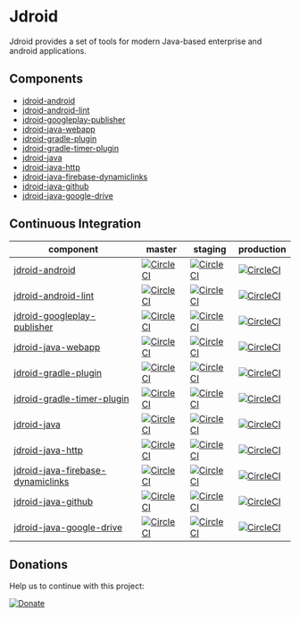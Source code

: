# Jdroid

Jdroid provides a set of tools for modern Java-based enterprise and android applications.

Components
-----------

* [jdroid-android](https://github.com/maxirosson/jdroid-android)
* [jdroid-android-lint](https://github.com/maxirosson/jdroid-android-lint)
* [jdroid-googleplay-publisher](https://github.com/maxirosson/jdroid-googleplay-publisher)
* [jdroid-java-webapp](https://github.com/maxirosson/jdroid-java-webapp)
* [jdroid-gradle-plugin](https://github.com/maxirosson/jdroid-gradle-plugin)
* [jdroid-gradle-timer-plugin](https://github.com/maxirosson/jdroid-gradle-timer-plugin)
* [jdroid-java](https://github.com/maxirosson/jdroid-java)
* [jdroid-java-http](https://github.com/maxirosson/jdroid-java-http)
* [jdroid-java-firebase-dynamiclinks](https://github.com/maxirosson/jdroid-java-firebase-dynamiclinks)
* [jdroid-java-github](https://github.com/maxirosson/jdroid-java-github)
* [jdroid-java-google-drive](https://github.com/maxirosson/jdroid-java-google-drive)

Continuous Integration
-----------

|component|master|staging|production|
| ------------- | ------------- | ------------- | ------------- |
|[jdroid-android](https://github.com/maxirosson/jdroid-android)|[![CircleCI](https://circleci.com/gh/maxirosson/jdroid-android/tree/master.svg?style=svg)](https://circleci.com/gh/maxirosson/jdroid-android/tree/master)|[![CircleCI](https://circleci.com/gh/maxirosson/jdroid-android/tree/staging.svg?style=svg)](https://circleci.com/gh/maxirosson/jdroid-android/tree/staging)|[![CircleCI](https://circleci.com/gh/maxirosson/jdroid-android/tree/production.svg?style=svg)](https://circleci.com/gh/maxirosson/jdroid-android/tree/production)
|[jdroid-android-lint](https://github.com/maxirosson/jdroid-android-lint)|[![CircleCI](https://circleci.com/gh/maxirosson/jdroid-android-lint/tree/master.svg?style=svg)](https://circleci.com/gh/maxirosson/jdroid-android-lint/tree/master)|[![CircleCI](https://circleci.com/gh/maxirosson/jdroid-android-lint/tree/staging.svg?style=svg)](https://circleci.com/gh/maxirosson/jdroid-android-lint/tree/staging)|[![CircleCI](https://circleci.com/gh/maxirosson/jdroid-android-lint/tree/production.svg?style=svg)](https://circleci.com/gh/maxirosson/jdroid-android-lint/tree/production)
|[jdroid-googleplay-publisher](https://github.com/maxirosson/jdroid-googleplay-publisher)|[![CircleCI](https://circleci.com/gh/maxirosson/jdroid-googleplay-publisher/tree/master.svg?style=svg)](https://circleci.com/gh/maxirosson/jdroid-googleplay-publisher/tree/master)|[![CircleCI](https://circleci.com/gh/maxirosson/jdroid-googleplay-publisher/tree/staging.svg?style=svg)](https://circleci.com/gh/maxirosson/jdroid-googleplay-publisher/tree/staging)|[![CircleCI](https://circleci.com/gh/maxirosson/jdroid-googleplay-publisher/tree/production.svg?style=svg)](https://circleci.com/gh/maxirosson/jdroid-googleplay-publisher/tree/production)
|[jdroid-java-webapp](https://github.com/maxirosson/jdroid-java-webapp)|[![CircleCI](https://circleci.com/gh/maxirosson/jdroid-java-webapp/tree/master.svg?style=svg)](https://circleci.com/gh/maxirosson/jdroid-java-webapp/tree/master)|[![CircleCI](https://circleci.com/gh/maxirosson/jdroid-java-webapp/tree/staging.svg?style=svg)](https://circleci.com/gh/maxirosson/jdroid-java-webapp/tree/staging)|[![CircleCI](https://circleci.com/gh/maxirosson/jdroid-java-webapp/tree/production.svg?style=svg)](https://circleci.com/gh/maxirosson/jdroid-java-webapp/tree/production)
|[jdroid-gradle-plugin](https://github.com/maxirosson/jdroid-gradle-plugin)|[![CircleCI](https://circleci.com/gh/maxirosson/jdroid-gradle-plugin/tree/master.svg?style=svg)](https://circleci.com/gh/maxirosson/jdroid-gradle-plugin/tree/master)|[![CircleCI](https://circleci.com/gh/maxirosson/jdroid-gradle-plugin/tree/staging.svg?style=svg)](https://circleci.com/gh/maxirosson/jdroid-gradle-plugin/tree/staging)|[![CircleCI](https://circleci.com/gh/maxirosson/jdroid-gradle-plugin/tree/production.svg?style=svg)](https://circleci.com/gh/maxirosson/jdroid-gradle-plugin/tree/production)
|[jdroid-gradle-timer-plugin](https://github.com/maxirosson/jdroid-gradle-timer-plugin)|[![CircleCI](https://circleci.com/gh/maxirosson/jdroid-gradle-timer-plugin/tree/master.svg?style=svg)](https://circleci.com/gh/maxirosson/jdroid-gradle-timer-plugin/tree/master)|[![CircleCI](https://circleci.com/gh/maxirosson/jdroid-gradle-timer-plugin/tree/staging.svg?style=svg)](https://circleci.com/gh/maxirosson/jdroid-gradle-timer-plugin/tree/staging)|[![CircleCI](https://circleci.com/gh/maxirosson/jdroid-gradle-timer-plugin/tree/production.svg?style=svg)](https://circleci.com/gh/maxirosson/jdroid-gradle-timer-plugin/tree/production)
|[jdroid-java](https://github.com/maxirosson/jdroid-java)|[![CircleCI](https://circleci.com/gh/maxirosson/jdroid-java/tree/master.svg?style=svg)](https://circleci.com/gh/maxirosson/jdroid-java/tree/master)|[![CircleCI](https://circleci.com/gh/maxirosson/jdroid-java/tree/staging.svg?style=svg)](https://circleci.com/gh/maxirosson/jdroid-java/tree/staging)|[![CircleCI](https://circleci.com/gh/maxirosson/jdroid-java/tree/production.svg?style=svg)](https://circleci.com/gh/maxirosson/jdroid-java/tree/production)
|[jdroid-java-http](https://github.com/maxirosson/jdroid-java-http)|[![CircleCI](https://circleci.com/gh/maxirosson/jdroid-java-http/tree/master.svg?style=svg)](https://circleci.com/gh/maxirosson/jdroid-java-http/tree/master)|[![CircleCI](https://circleci.com/gh/maxirosson/jdroid-java-http/tree/staging.svg?style=svg)](https://circleci.com/gh/maxirosson/jdroid-java-http/tree/staging)|[![CircleCI](https://circleci.com/gh/maxirosson/jdroid-java-http/tree/production.svg?style=svg)](https://circleci.com/gh/maxirosson/jdroid-java-http/tree/production)
|[jdroid-java-firebase-dynamiclinks](https://github.com/maxirosson/jdroid-java-firebase-dynamiclinks)|[![CircleCI](https://circleci.com/gh/maxirosson/jdroid-java-firebase-dynamiclinks/tree/master.svg?style=svg)](https://circleci.com/gh/maxirosson/jdroid-java-firebase-dynamiclinks/tree/master)|[![CircleCI](https://circleci.com/gh/maxirosson/jdroid-java-firebase-dynamiclinks/tree/staging.svg?style=svg)](https://circleci.com/gh/maxirosson/jdroid-java-firebase-dynamiclinks/tree/staging)|[![CircleCI](https://circleci.com/gh/maxirosson/jdroid-java-firebase-dynamiclinks/tree/production.svg?style=svg)](https://circleci.com/gh/maxirosson/jdroid-java-firebase-dynamiclinks/tree/production)
|[jdroid-java-github](https://github.com/maxirosson/jdroid-java-github)|[![CircleCI](https://circleci.com/gh/maxirosson/jdroid-java-github/tree/master.svg?style=svg)](https://circleci.com/gh/maxirosson/jdroid-java-github/tree/master)|[![CircleCI](https://circleci.com/gh/maxirosson/jdroid-java-github/tree/staging.svg?style=svg)](https://circleci.com/gh/maxirosson/jdroid-java-github/tree/staging)|[![CircleCI](https://circleci.com/gh/maxirosson/jdroid-java-github/tree/production.svg?style=svg)](https://circleci.com/gh/maxirosson/jdroid-java-github/tree/production)
|[jdroid-java-google-drive](https://github.com/maxirosson/jdroid-java-google-drive)|[![CircleCI](https://circleci.com/gh/maxirosson/jdroid-java-google-drive/tree/master.svg?style=svg)](https://circleci.com/gh/maxirosson/jdroid-java-google-drive/tree/master)|[![CircleCI](https://circleci.com/gh/maxirosson/jdroid-java-google-drive/tree/staging.svg?style=svg)](https://circleci.com/gh/maxirosson/jdroid-java-google-drive/tree/staging)|[![CircleCI](https://circleci.com/gh/maxirosson/jdroid-java-google-drive/tree/production.svg?style=svg)](https://circleci.com/gh/maxirosson/jdroid-java-google-drive/tree/production)

## Donations
Help us to continue with this project:

[![Donate](https://www.paypalobjects.com/en_US/i/btn/btn_donate_LG.gif)](https://www.paypal.com/cgi-bin/webscr?cmd=_s-xclick&hosted_button_id=2UEBTRTSCYA9L)
